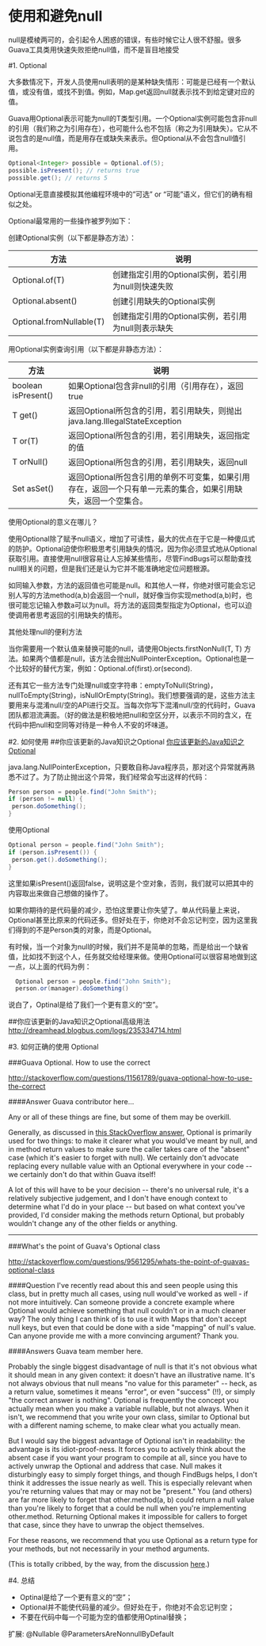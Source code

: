 使用和避免null
======

null是模棱两可的，会引起令人困惑的错误，有些时候它让人很不舒服。很多Guava工具类用快速失败拒绝null值，而不是盲目地接受

#1. Optional

大多数情况下，开发人员使用null表明的是某种缺失情形：可能是已经有一个默认值，或没有值，或找不到值。例如，Map.get返回null就表示找不到给定键对应的值。

Guava用Optional<T>表示可能为null的T类型引用。一个Optional实例可能包含非null的引用（我们称之为引用存在），也可能什么也不包括（称之为引用缺失）。它从不说包含的是null值，而是用存在或缺失来表示。但Optional从不会包含null值引用。

```java
Optional<Integer> possible = Optional.of(5);
possible.isPresent(); // returns true
possible.get(); // returns 5
```

Optional无意直接模拟其他编程环境中的”可选” or “可能”语义，但它们的确有相似之处。

Optional最常用的一些操作被罗列如下：

创建Optional实例（以下都是静态方法）：

方法							| 说明 	
----						| ------											
Optional.of(T)				| 创建指定引用的Optional实例，若引用为null则快速失败 	
Optional.absent()			| 创建引用缺失的Optional实例 						
Optional.fromNullable(T)	| 创建指定引用的Optional实例，若引用为null则表示缺失 	

用Optional实例查询引用（以下都是非静态方法）：

方法							| 说明 	
----						| ------	
boolean isPresent()			| 如果Optional包含非null的引用（引用存在），返回true
T get()						| 返回Optional所包含的引用，若引用缺失，则抛出java.lang.IllegalStateException
T or(T)						| 返回Optional所包含的引用，若引用缺失，返回指定的值
T orNull()					| 返回Optional所包含的引用，若引用缺失，返回null
Set<T> asSet()				| 返回Optional所包含引用的单例不可变集，如果引用存在，返回一个只有单一元素的集合，如果引用缺失，返回一个空集合。

使用Optional的意义在哪儿？

使用Optional除了赋予null语义，增加了可读性，最大的优点在于它是一种傻瓜式的防护。Optional迫使你积极思考引用缺失的情况，因为你必须显式地从Optional获取引用。直接使用null很容易让人忘掉某些情形，尽管FindBugs可以帮助查找null相关的问题，但是我们还是认为它并不能准确地定位问题根源。

如同输入参数，方法的返回值也可能是null。和其他人一样，你绝对很可能会忘记别人写的方法method(a,b)会返回一个null，就好像当你实现method(a,b)时，也很可能忘记输入参数a可以为null。将方法的返回类型指定为Optional，也可以迫使调用者思考返回的引用缺失的情形。

其他处理null的便利方法

当你需要用一个默认值来替换可能的null，请使用Objects.firstNonNull(T, T) 方法。如果两个值都是null，该方法会抛出NullPointerException。Optional也是一个比较好的替代方案，例如：Optional.of(first).or(second).

还有其它一些方法专门处理null或空字符串：emptyToNull(String)，nullToEmpty(String)，isNullOrEmpty(String)。我们想要强调的是，这些方法主要用来与混淆null/空的API进行交互。当每次你写下混淆null/空的代码时，Guava团队都泪流满面。（好的做法是积极地把null和空区分开，以表示不同的含义，在代码中把null和空同等对待是一种令人不安的坏味道。

#2. 如何使用
##你应该更新的Java知识之Optional
[你应该更新的Java知识之Optional](http://www.blogbus.com/logs/235329092.html)

java.lang.NullPointerException，只要敢自称Java程序员，那对这个异常就再熟悉不过了。为了防止抛出这个异常，我们经常会写出这样的代码：

```java
Person person = people.find("John Smith");
if (person != null) {
 person.doSomething();
}
```

使用Optional

```java
Optional person = people.find("John Smith");
if (person.isPresent()) {
 person.get().doSomething();
}
```

这里如果isPresent()返回false，说明这是个空对象，否则，我们就可以把其中的内容取出来做自己想做的操作了。

如果你期待的是代码量的减少，恐怕这里要让你失望了。单从代码量上来说，Optional甚至比原来的代码还多。但好处在于，你绝对不会忘记判空，因为这里我们得到的不是Person类的对象，而是Optional。

有时候，当一个对象为null的时候，我们并不是简单的忽略，而是给出一个缺省值，比如找不到这个人，任务就交给经理来做。使用Optional可以很容易地做到这一点，以上面的代码为例：

```java
  Optional person = people.find("John Smith");
  person.or(manager).doSomething()
```

说白了，Optinal是给了我们一个更有意义的“空”。

##你应该更新的Java知识之Optional高级用法
http://dreamhead.blogbus.com/logs/235334714.html


#3. 如何正确的使用 Optional

###Guava Optional. How to use the correct

http://stackoverflow.com/questions/11561789/guava-optional-how-to-use-the-correct

####Answer
Guava contributor here...

Any or all of these things are fine, but some of them may be overkill.

Generally, as discussed in [this StackOverflow answer](http://stackoverflow.com/a/9561334/869736), Optional is primarily used for two things: to make it clearer what you would've meant by null, and in method return values to make sure the caller takes care of the "absent" case (which it's easier to forget with null). We certainly don't advocate replacing every nullable value with an Optional everywhere in your code -- we certainly don't do that within Guava itself!

A lot of this will have to be your decision -- there's no universal rule, it's a relatively subjective judgement, and I don't have enough context to determine what I'd do in your place -- but based on what context you've provided, I'd consider making the methods return Optional, but probably wouldn't change any of the other fields or anything.

-------------

###What's the point of Guava's Optional class

http://stackoverflow.com/questions/9561295/whats-the-point-of-guavas-optional-class

####Question
I've recently read about this and seen people using this class, but in pretty much all cases, using null would've worked as well - if not more intuitively. Can someone provide a concrete example where Optional would achieve something that null couldn't or in a much cleaner way? The only thing I can think of is to use it with Maps that don't accept null keys, but even that could be done with a side "mapping" of null's value. Can anyone provide me with a more convincing argument? Thank you.

####Answers
Guava team member here.

Probably the single biggest disadvantage of null is that it's not obvious what it should mean in any given context: it doesn't have an illustrative name. It's not always obvious that null means "no value for this parameter" -- heck, as a return value, sometimes it means "error", or even "success" (!!), or simply "the correct answer is nothing". Optional is frequently the concept you actually mean when you make a variable nullable, but not always. When it isn't, we recommend that you write your own class, similar to Optional but with a different naming scheme, to make clear what you actually mean.

But I would say the biggest advantage of Optional isn't in readability: the advantage is its idiot-proof-ness. It forces you to actively think about the absent case if you want your program to compile at all, since you have to actively unwrap the Optional and address that case. Null makes it disturbingly easy to simply forget things, and though FindBugs helps, I don't think it addresses the issue nearly as well. This is especially relevant when you're returning values that may or may not be "present." You (and others) are far more likely to forget that other.method(a, b) could return a null value than you're likely to forget that a could be null when you're implementing other.method. Returning Optional makes it impossible for callers to forget that case, since they have to unwrap the object themselves.

For these reasons, we recommend that you use Optional as a return type for your methods, but not necessarily in your method arguments.

(This is totally cribbed, by the way, from the discussion [here](https://plus.google.com/103410944693236881656/posts/ayfR8F56PGy).)

#4. 总结

* Optinal是给了一个更有意义的“空”；
* Optional并不能使代码量的减少。但好处在于，你绝对不会忘记判空；
* 不要在代码中每一个可能为空的值都使用Optinal替换；

扩展: @Nullable @ParametersAreNonnullByDefault






